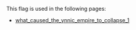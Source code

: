 This flag is used in the following pages:
 - [what_caused_the_ynnic_empire_to_collapse_1](../events/what_caused_the_ynnic_empire_to_collapse_1.md)
